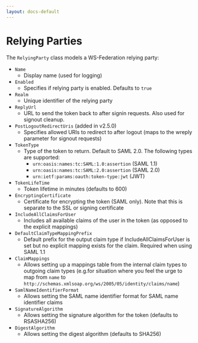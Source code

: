 ```yaml
---
layout: docs-default
---
```


# Relying Parties

The `RelyingParty` class models a WS-Federation relying party:

* `Name`
    * Display name (used for logging)
* `Enabled`
    * Specifies if relying party is enabled. Defaults to `true`
* `Realm`
    * Unique identifier of the relying party
* `ReplyUrl`
    * URL to send the token back to after signin requests. Also used for signout cleanup.
* `PostLogoutRedirectUris` (added in v2.5.0)
    * Specifies allowed URIs to redirect to after logout (maps to the wreply parameter for signout requests)
* `TokenType`
    * Type of the token to return. Default to SAML 2.0. The following types are supported:
        * `urn:oasis:names:tc:SAML:1.0:assertion` (SAML 1.1)
        * `urn:oasis:names:tc:SAML:2.0:assertion` (SAML 2.0)
        * `urn:ietf:params:oauth:token-type:jwt` (JWT)
* `TokenLifeTime`
    * Token lifetime in minutes (defaults to 600)
* `EncryptingCertificate`
    * Certificate for encrypting the token (SAML only). Note that this is separate to the SSL or signing certificate
* `IncludeAllClaimsForUser`
    * Includes all available claims of the user in the token (as opposed to the explicit mappings)
* `DefaultClaimTypeMappingPrefix`
    * Default prefix for the output claim type if IncludeAllClaimsForUser is set but no explicit mapping exists for the claim. Required when using SAML 1.1
* `ClaimMappings`
    * Allows setting up a mappings table from the internal claim types to outgoing claim types (e.g.for situation where you feel the urge to map from `name` to `http://schemas.xmlsoap.org/ws/2005/05/identity/claims/name`)
* `SamlNameIdentifierFormat`
   * Allows setting the SAML name identifier format for SAML name identifier claims
* `SignatureAlgorithm`
   * Allows setting the signature algorithm for the token (defaults to RSASHA256)
* `DigestAlgorithm`
   * Allows setting the digest algorithm (defaults to SHA256)
